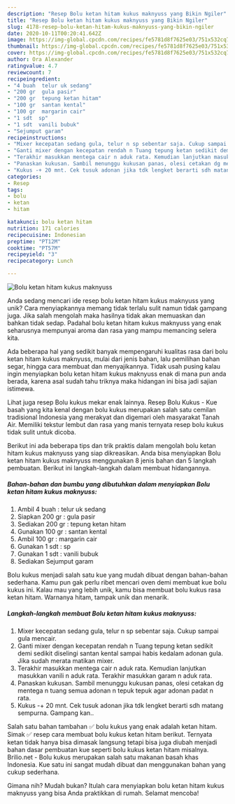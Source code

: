 ```yaml
---
description: "Resep Bolu ketan hitam kukus maknyuss yang Bikin Ngiler"
title: "Resep Bolu ketan hitam kukus maknyuss yang Bikin Ngiler"
slug: 4178-resep-bolu-ketan-hitam-kukus-maknyuss-yang-bikin-ngiler
date: 2020-10-11T00:20:41.642Z
image: https://img-global.cpcdn.com/recipes/fe5781d8f7625e03/751x532cq70/bolu-ketan-hitam-kukus-maknyuss-foto-resep-utama.jpg
thumbnail: https://img-global.cpcdn.com/recipes/fe5781d8f7625e03/751x532cq70/bolu-ketan-hitam-kukus-maknyuss-foto-resep-utama.jpg
cover: https://img-global.cpcdn.com/recipes/fe5781d8f7625e03/751x532cq70/bolu-ketan-hitam-kukus-maknyuss-foto-resep-utama.jpg
author: Ora Alexander
ratingvalue: 4.7
reviewcount: 7
recipeingredient:
- "4 buah  telur uk sedang"
- "200 gr  gula pasir"
- "200 gr  tepung ketan hitam"
- "100 gr  santan kental"
- "100 gr  margarin cair"
- "1 sdt  sp"
- "1 sdt  vanili bubuk"
- "Sejumput garam"
recipeinstructions:
- "Mixer kecepatan sedang gula, telur n sp sebentar saja. Cukup sampai gula mencair."
- "Ganti mixer dengan kecepatan rendah n Tuang tepung ketan sedikit demi sedikit diselingi santan kental sampai habis kedalam adonan gula. Jika sudah merata matikan mixer."
- "Terakhir masukkan mentega cair n aduk rata. Kemudian lanjutkan masukkan vanili n aduk rata. Terakhir masukkan garam n aduk rata."
- "Panaskan kukusan. Sambil menunggu kukusan panas, olesi cetakan dg mentega n tuang semua adonan n tepuk tepuk agar adonan padat n rata."
- "Kukus -+ 20 mnt. Cek tusuk adonan jika tdk lengket berarti sdh matang sempurna. Gampang kan.."
categories:
- Resep
tags:
- bolu
- ketan
- hitam

katakunci: bolu ketan hitam 
nutrition: 171 calories
recipecuisine: Indonesian
preptime: "PT12M"
cooktime: "PT57M"
recipeyield: "3"
recipecategory: Lunch

---
```



![Bolu ketan hitam kukus maknyuss](https://img-global.cpcdn.com/recipes/fe5781d8f7625e03/751x532cq70/bolu-ketan-hitam-kukus-maknyuss-foto-resep-utama.jpg)

Anda sedang mencari ide resep bolu ketan hitam kukus maknyuss yang unik? Cara menyiapkannya memang tidak terlalu sulit namun tidak gampang juga. Jika salah mengolah maka hasilnya tidak akan memuaskan dan bahkan tidak sedap. Padahal bolu ketan hitam kukus maknyuss yang enak seharusnya mempunyai aroma dan rasa yang mampu memancing selera kita.

Ada beberapa hal yang sedikit banyak mempengaruhi kualitas rasa dari bolu ketan hitam kukus maknyuss, mulai dari jenis bahan, lalu pemilihan bahan segar, hingga cara membuat dan menyajikannya. Tidak usah pusing kalau ingin menyiapkan bolu ketan hitam kukus maknyuss enak di mana pun anda berada, karena asal sudah tahu triknya maka hidangan ini bisa jadi sajian istimewa.

Lihat juga resep Bolu kukus mekar enak lainnya. Resep Bolu Kukus - Kue basah yang kita kenal dengan bolu kukus merupakan salah satu cemilan tradisional Indonesia yang merakyat dan digemari oleh masyarakat Tanah Air. Memiliki tekstur lembut dan rasa yang manis ternyata resep bolu kukus tidak sulit untuk dicoba.


Berikut ini ada beberapa tips dan trik praktis dalam mengolah bolu ketan hitam kukus maknyuss yang siap dikreasikan. Anda bisa menyiapkan Bolu ketan hitam kukus maknyuss menggunakan 8 jenis bahan dan 5 langkah pembuatan. Berikut ini langkah-langkah dalam membuat hidangannya.

<!--inarticleads1-->

##### Bahan-bahan dan bumbu yang dibutuhkan dalam menyiapkan Bolu ketan hitam kukus maknyuss:

1. Ambil 4 buah : telur uk sedang
1. Siapkan 200 gr : gula pasir
1. Sediakan 200 gr : tepung ketan hitam
1. Gunakan 100 gr : santan kental
1. Ambil 100 gr : margarin cair
1. Gunakan 1 sdt : sp
1. Gunakan 1 sdt : vanili bubuk
1. Sediakan Sejumput garam


Bolu kukus menjadi salah satu kue yang mudah dibuat dengan bahan-bahan sederhana. Kamu pun gak perlu ribet mencari oven demi membuat kue bolu kukus ini. Kalau mau yang lebih unik, kamu bisa membuat bolu kukus rasa ketan hitam. Warnanya hitam, tampak unik dan menarik. 

<!--inarticleads2-->

##### Langkah-langkah membuat Bolu ketan hitam kukus maknyuss:

1. Mixer kecepatan sedang gula, telur n sp sebentar saja. Cukup sampai gula mencair.
1. Ganti mixer dengan kecepatan rendah n Tuang tepung ketan sedikit demi sedikit diselingi santan kental sampai habis kedalam adonan gula. Jika sudah merata matikan mixer.
1. Terakhir masukkan mentega cair n aduk rata. Kemudian lanjutkan masukkan vanili n aduk rata. Terakhir masukkan garam n aduk rata.
1. Panaskan kukusan. Sambil menunggu kukusan panas, olesi cetakan dg mentega n tuang semua adonan n tepuk tepuk agar adonan padat n rata.
1. Kukus -+ 20 mnt. Cek tusuk adonan jika tdk lengket berarti sdh matang sempurna. Gampang kan..


Salah satu bahan tambahan ✅ bolu kukus yang enak adalah ketan hitam. Simak ✅ resep cara membuat bolu kukus ketan hitam berikut. Ternyata ketan tidak hanya bisa dimasak langsung tetapi bisa juga diubah menjadi bahan dasar pembuatan kue seperti bolu kukus ketan hitam misalnya. Brilio.net - Bolu kukus merupakan salah satu makanan basah khas Indonesia. Kue satu ini sangat mudah dibuat dan menggunakan bahan yang cukup sederhana. 

Gimana nih? Mudah bukan? Itulah cara menyiapkan bolu ketan hitam kukus maknyuss yang bisa Anda praktikkan di rumah. Selamat mencoba!
